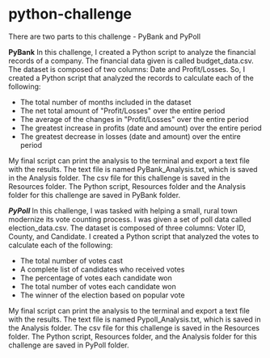 # python-challenge
There are two parts to this challenge - PyBank and PyPoll

******PyBank******
In this challenge, I created a Python script to analyze the financial records of a company. The financial data given is called budget_data.csv. 
The dataset is composed of two columns: Date and Profit/Losses. So, I created a Python script that analyzed the records to calculate each of the following:
- The total number of months included in the dataset
- The net total amount of "Profit/Losses" over the entire period
- The average of the changes in "Profit/Losses" over the entire period
- The greatest increase in profits (date and amount) over the entire period
- The greatest decrease in losses (date and amount) over the entire period

My final script can print the analysis to the terminal and export a text file with the results. The text file is named PyBank_Analysis.txt, which is saved in the Analysis folder. The csv file for this challenge is saved in the Resources folder.
The Python script, Resources folder and the Analysis folder for this challenge are saved in PyBank folder. 




 

*******PyPoll*******
In this challenge, I was tasked with helping a small, rural town modernize its vote counting process. I was given a set of poll data called election_data.csv. 
The dataset is composed of three columns: Voter ID, County, and Candidate. I created a Python script that analyzed the votes to calculate each of the following:
- The total number of votes cast
- A complete list of candidates who received votes
- The percentage of votes each candidate won
- The total number of votes each candidate won
- The winner of the election based on popular vote

My final script can print the analysis to the terminal and export a text file with the results. The text file is named Pypoll_Analysis.txt, which is saved in the Analysis folder. The csv file for this challenge is saved in the Resources folder. 
The Python script, Resources folder, and the Analysis folder for this challenge are saved in PyPoll folder. 




